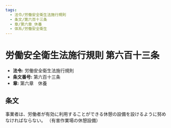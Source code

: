 ```yaml
---
tags:
  - 法令/労働安全衛生法施行規則
  - 条文/第六百十三条
  - 章/第六章_休養
  - 体系/労働安全衛生
---
```

# 労働安全衛生法施行規則 第六百十三条

- **法令:** 労働安全衛生法施行規則
- **条文番号:** 第六百十三条
- **章:** 第六章　休養

## 条文
事業者は、労働者が有効に利用することができる休憩の設備を設けるように努めなければならない。
（有害作業場の休憩設備）

